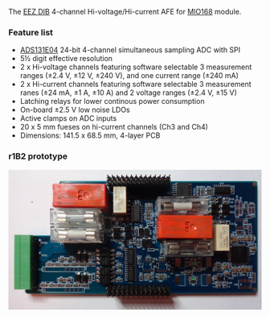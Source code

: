 The [EEZ DIB](https://github.com/eez-open/modular-psu) 4-channel Hi-voltage/Hi-current AFE for [MIO168](https://github.com/eez-open/dib-mio168) module.

### Feature list
* [ADS131E04](https://www.ti.com/product/ADS131E04) 24-bit 4-channel simultaneous sampling ADC with SPI
* 5½ digit effective resolution
* 2 x Hi-voltage channels featuring software selectable 3 measurement ranges (±2.4 V, ±12 V, ±240 V), and one current range (±240 mA)
* 2 x Hi-current channels featuring software selectable 3 measurement ranes (±24 mA, ±1 A, ±10 A) and 2 voltage ranges (±2.4 V, ±15 V)
* Latching relays for lower continous power consumption
* On-board ±2.5 V low noise LDOs
* Active clamps on ADC inputs
* 20 x 5 mm fueses on hi-current channels (Ch3 and Ch4)
* Dimensions: 141.5 x 68.5 mm, 4-layer PCB

### r1B2 prototype

![prototype](Images/AFE2_prototype_r1B2.JPG)